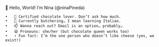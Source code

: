 👋 Hello, World! I’m Nina (@ninaPineda)

	•	🍫 Certified chocolate lover. Don’t ask how much.
	•	🌱 Currently butchering… I mean learning Italian.
	•	📫 Wanna reach out? Email is an option… probably…
	•	😄 Pronouns: she/her (but chocolate queen works too)
	•	⚡ Fun fact: I’m the one person who doesn’t like cheese (yes, we exist!)

<!---
ninaPineda/ninaPineda is a ✨ special ✨ repository because its `README.md` (this file) appears on your GitHub profile.
You can click the Preview link to take a look at your changes.
--->
